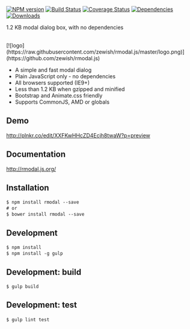 [![NPM version](https://img.shields.io/npm/v/rmodal.svg?style=flat-square)](https://www.npmjs.com/package/rmodal)
[![Build Status](https://travis-ci.org/zewish/rmodal.js.svg?branch=master)](https://travis-ci.org/zewish/rmodal.js)
[![Coverage Status](https://coveralls.io/repos/github/zewish/rmodal.js/badge.svg?branch=master)](https://coveralls.io/github/zewish/rmodal.js?branch=master)
[![Dependencies](https://david-dm.org/zewish/rmodal.js.svg)](https://david-dm.org/zewish/rmodal.js)
[![Downloads](https://img.shields.io/npm/dm/rmodal.svg?style=flat-square)](https://www.npmjs.com/package/rmodal)

1.2 KB modal dialog box, with no dependencies

<br />
[![logo](https://raw.githubusercontent.com/zewish/rmodal.js/master/logo.png)](https://github.com/zewish/rmodal.js)

- A simple and fast modal dialog
- Plain JavaScript only - no dependencies
- All browsers supported (IE9+)
- Less than 1.2 KB when gzipped and minified
- Bootstrap and Animate.css friendly
- Supports CommonJS, AMD or globals


Demo
----
http://plnkr.co/edit/XXFKwHHcZD4Ecjh8twaW?p=preview


Documentation
-------------
http://rmodal.js.org/


Installation
------------
```
$ npm install rmodal --save
# or
$ bower install rmodal --save
```


Development
-----------
```
$ npm install
$ npm install -g gulp
```

Development: build
------------------
```
$ gulp build
```


Development: test
-----------------
```
$ gulp lint test
```
